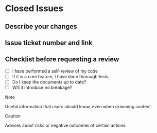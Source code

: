 # Closed Issues

## Describe your changes

## Issue ticket number and link

## Checklist before requesting a review
- [ ] I have performed a self-review of my code
- [ ] If it is a core feature, I have done thorough tests.
- [ ] Do I keep the documents up to date?
- [ ] Will it introduce no breakage?

> [!NOTE]
> Useful information that users should know, even when skimming content.

> [!CAUTION]
> Advises about risks or negative outcomes of certain actions.
